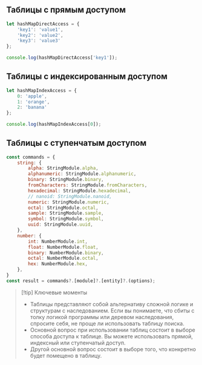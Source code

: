 ## Таблицы с прямым доступом

```js
let hashMapDirectAccess = { 
	'key1': 'value1',
	'key2': 'value2',
	'key3': 'value3' 
}; 
	
console.log(hashMapDirectAccess['key1']);
```

## Таблицы с индексированным доступом

```js
let hashMapIndexAccess = { 
	0: 'apple', 
	1: 'orange',
	2: 'banana'
};
	 
console.log(hashMapIndexAccess[0]);
```

## Таблицы с ступенчатым доступом

```js
const commands = {  
    string: {  
        alpha: StringModule.alpha,  
        alphanumeric: StringModule.alphanumeric,  
        binary: StringModule.binary,  
        fromCharacters: StringModule.fromCharacters,  
        hexadecimal: StringModule.hexadecimal,  
        // nanoid: StringModule.nanoid,  
        numeric: StringModule.numeric,  
        octal: StringModule.octal,  
        sample: StringModule.sample,  
        symbol: StringModule.symbol,  
        uuid: StringModule.uuid,  
    },  
    number: {  
        int: NumberModule.int,  
        float: NumberModule.float,  
        binary: NumberModule.binary,  
        octal: NumberModule.octal,  
        hex: NumberModule.hex,  
    },  
}
const result = commands?.[module]?.[entity]?.(options);
```

>[!tip] Ключевые моменты
>* Таблицы представляют собой альтернативу сложной логике и структурам с наследованием. Если вы понимаете, что сбиты с  толку логикой программы или деревом наследования, спросите себя, не проще ли использовать таблицу поиска.
>* Основной вопрос при использовании таблиц состоит в выборе способа доступа к таблице. Вы можете использовать прямой,  индексный или ступенчатый доступ.
>* Другой основной вопрос состоит в выборе того, что конкретно будет помещено в таблицу.
